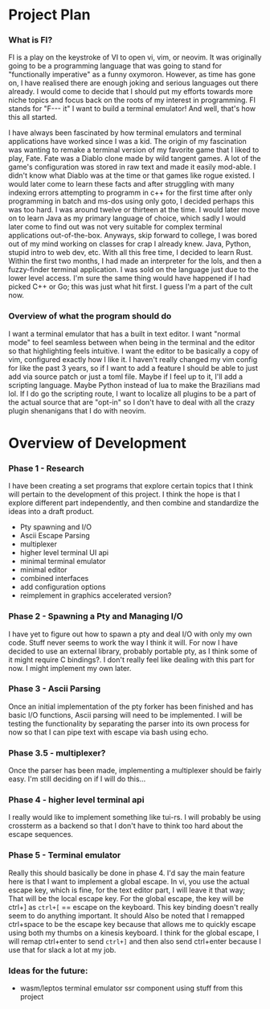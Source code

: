 # Project Plan

### What is FI?

FI is a play on the keystroke of VI to open vi, vim, or neovim.  It was
originally going to be a programming language that was going to stand for
"functionally imperative" as a funny oxymoron. However, as time has gone on, I
have realised there are enough joking and serious languages out there already.
I would come to decide that I should put my efforts towards more niche
topics and focus back on the roots of my interest in programming. FI stands
for "F--- it" I want to build a terminal emulator! And well, that's how this
all started.

I have always been fascinated by how terminal emulators and terminal
applications have worked since I was a kid. The origin of my fascination was
wanting to remake a terminal version of my favorite game that I liked to play,
Fate. Fate was a Diablo clone made by wild tangent games. A lot of the game's
configuration was stored in raw text and made it easily mod-able. I didn't know
what Diablo was at the time or that games like rogue existed. I would later
come to learn these facts and after struggling with many indexing errors
attempting to programm in c++ for the first time after only programming in
batch and ms-dos using only goto, I decided perhaps this was too hard. I was
around twelve or thirteen at the time. I would later move on to learn Java as
my primary language of choice, which sadly I would later come to find out was
not very suitable for complex terminal applications out-of-the-box. Anyways,
skip forward to college, I was bored out of my mind working on classes for crap
I already knew. Java, Python, stupid intro to web dev, etc. With all this free
time, I decided to learn Rust. Within the first two months, I had made an
interpreter for the lols, and then a fuzzy-finder terminal application. I was
sold on the language just due to the lower level access. I'm sure the same
thing would have happened if I had picked C++ or Go; this was just what hit
first. I guess I'm a part of the cult now.

### Overview of what the program should do

I want a terminal emulator that has a built in text editor. I want "normal mode"
to feel seamless between when being in the terminal and the editor so that
highlighting feels intuitive. I want the editor to be basically a copy of vim,
configured exactly how I like it. I haven't really changed my vim config for
like the past 3 years, so if I want to add a feature I should be able to just
add via source patch or just a toml file. Maybe if I feel up to it, I'll add
a scripting language. Maybe Python instead of lua to make the Brazilians mad lol.
If I do go the scripting route, I want to localize all plugins to be a part of
the actual source that are "opt-in" so I don't have to deal with all the crazy
plugin shenanigans that I do with neovim.

# Overview of Development 

### Phase 1 - Research

I have been creating a set programs that explore certain topics that I think will
pertain to the development of this project. I think the hope is that I explore
different part independently, and then combine and standardize the ideas into 
a draft product.

- Pty spawning and I/O
-   Ascii Escape Parsing
-   multiplexer
- higher level terminal UI api
- minimal terminal emulator
- minimal editor
- combined interfaces
- add configuration options
- reimplement in graphics accelerated version?

### Phase 2 - Spawning a Pty and Managing I/O

I have yet to figure out how to spawn a pty and deal I/O with only my own code.
Stuff never seems to work the way I think it will. For now I have decided to use
an external library, probably portable pty, as I think some of it might require
C bindings?. I don't really feel like dealing with this part for now. I might 
implement my own later.

### Phase 3 - Ascii Parsing

Once an initial implementation of the pty forker has been finished and has basic I/O
functions, Ascii parsing will need to be implemented. I will be testing the
functionality by separating the parser into its own process for now so that I
can pipe text with escape via bash using echo.

### Phase 3.5 - multiplexer?

Once the parser has been made, implementing a multiplexer should be fairly easy.
I'm still deciding on if I will do this...

### Phase 4 - higher level terminal api

I really would like to implement something like tui-rs. I will probably be using
crossterm as a backend so that I don't have to think too hard about the escape
sequences.

### Phase 5 - Terminal emulator

Really this should basically be done in phase 4. I'd say the main feature here
is that I want to implement a global escape. In vi, you use the actual escape
key, which is fine, for the text editor part, I will leave it that way; That will
be the local escape key. For the global escape, the key will be ctrl+] as 
`ctrl+[` == escape on the keyboard. This key binding doesn't really seem to do anything
important. It should Also be noted that I remapped ctrl+space to be the escape
key because that allows me to quickly escape using both my thumbs on a kinesis
keyboard. I think for the global escape, I will remap ctrl+enter to send `ctrl+]`
and then also send ctrl+enter because I use that for slack a lot at my job.

### Ideas for the future:
- wasm/leptos terminal emulator ssr component using stuff from this project
